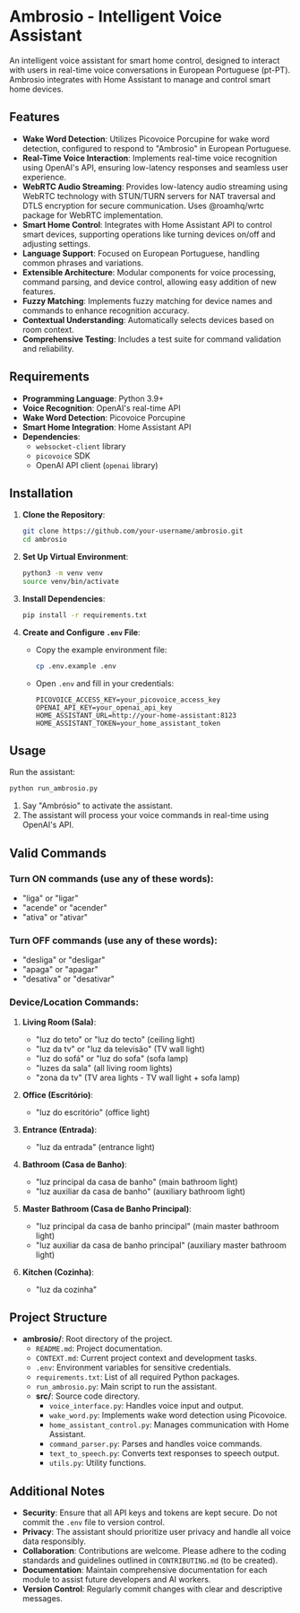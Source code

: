 # Ambrosio - Intelligent Voice Assistant

An intelligent voice assistant for smart home control, designed to interact with users in real-time voice conversations in European Portuguese (pt-PT). Ambrosio integrates with Home Assistant to manage and control smart home devices.

## Features

- **Wake Word Detection**: Utilizes Picovoice Porcupine for wake word detection, configured to respond to "Ambrosio" in European Portuguese.
- **Real-Time Voice Interaction**: Implements real-time voice recognition using OpenAI's API, ensuring low-latency responses and seamless user experience.
- **WebRTC Audio Streaming**: Provides low-latency audio streaming using WebRTC technology with STUN/TURN servers for NAT traversal and DTLS encryption for secure communication. Uses @roamhq/wrtc package for WebRTC implementation.
- **Smart Home Control**: Integrates with Home Assistant API to control smart devices, supporting operations like turning devices on/off and adjusting settings.
- **Language Support**: Focused on European Portuguese, handling common phrases and variations.
- **Extensible Architecture**: Modular components for voice processing, command parsing, and device control, allowing easy addition of new features.
- **Fuzzy Matching**: Implements fuzzy matching for device names and commands to enhance recognition accuracy.
- **Contextual Understanding**: Automatically selects devices based on room context.
- **Comprehensive Testing**: Includes a test suite for command validation and reliability.

## Requirements

- **Programming Language**: Python 3.9+
- **Voice Recognition**: OpenAI's real-time API
- **Wake Word Detection**: Picovoice Porcupine
- **Smart Home Integration**: Home Assistant API
- **Dependencies**:
  - `websocket-client` library
  - `picovoice` SDK
  - OpenAI API client (`openai` library)

## Installation

1. **Clone the Repository**:

   ```bash
   git clone https://github.com/your-username/ambrosio.git
   cd ambrosio
   ```

2. **Set Up Virtual Environment**:

   ```bash
   python3 -m venv venv
   source venv/bin/activate
   ```

3. **Install Dependencies**:

   ```bash
   pip install -r requirements.txt
   ```

4. **Create and Configure `.env` File**:

   - Copy the example environment file:

     ```bash
     cp .env.example .env
     ```

   - Open `.env` and fill in your credentials:

     ```env
     PICOVOICE_ACCESS_KEY=your_picovoice_access_key
     OPENAI_API_KEY=your_openai_api_key
     HOME_ASSISTANT_URL=http://your-home-assistant:8123
     HOME_ASSISTANT_TOKEN=your_home_assistant_token
     ```

## Usage

Run the assistant:

```bash
python run_ambrosio.py
```

1. Say "Ambrósio" to activate the assistant.
2. The assistant will process your voice commands in real-time using OpenAI's API.

## Valid Commands

### Turn ON commands (use any of these words):

- "liga" or "ligar"
- "acende" or "acender"
- "ativa" or "ativar"

### Turn OFF commands (use any of these words):

- "desliga" or "desligar"
- "apaga" or "apagar"
- "desativa" or "desativar"

### Device/Location Commands:

1. **Living Room (Sala)**:
   - "luz do teto" or "luz do tecto" (ceiling light)
   - "luz da tv" or "luz da televisão" (TV wall light)
   - "luz do sofá" or "luz do sofa" (sofa lamp)
   - "luzes da sala" (all living room lights)
   - "zona da tv" (TV area lights - TV wall light + sofa lamp)

2. **Office (Escritório)**:
   - "luz do escritório" (office light)

3. **Entrance (Entrada)**:
   - "luz da entrada" (entrance light)

4. **Bathroom (Casa de Banho)**:
   - "luz principal da casa de banho" (main bathroom light)
   - "luz auxiliar da casa de banho" (auxiliary bathroom light)

5. **Master Bathroom (Casa de Banho Principal)**:
   - "luz principal da casa de banho principal" (main master bathroom light)
   - "luz auxiliar da casa de banho principal" (auxiliary master bathroom light)

6. **Kitchen (Cozinha)**:
   - "luz da cozinha"

## Project Structure

- **ambrosio/**: Root directory of the project.
  - `README.md`: Project documentation.
  - `CONTEXT.md`: Current project context and development tasks.
  - `.env`: Environment variables for sensitive credentials.
  - `requirements.txt`: List of all required Python packages.
  - `run_ambrosio.py`: Main script to run the assistant.
  - **src/**: Source code directory.
    - `voice_interface.py`: Handles voice input and output.
    - `wake_word.py`: Implements wake word detection using Picovoice.
    - `home_assistant_control.py`: Manages communication with Home Assistant.
    - `command_parser.py`: Parses and handles voice commands.
    - `text_to_speech.py`: Converts text responses to speech output.
    - `utils.py`: Utility functions.

## Additional Notes

- **Security**: Ensure that all API keys and tokens are kept secure. Do not commit the `.env` file to version control.
- **Privacy**: The assistant should prioritize user privacy and handle all voice data responsibly.
- **Collaboration**: Contributions are welcome. Please adhere to the coding standards and guidelines outlined in `CONTRIBUTING.md` (to be created).
- **Documentation**: Maintain comprehensive documentation for each module to assist future developers and AI workers.
- **Version Control**: Regularly commit changes with clear and descriptive messages.
